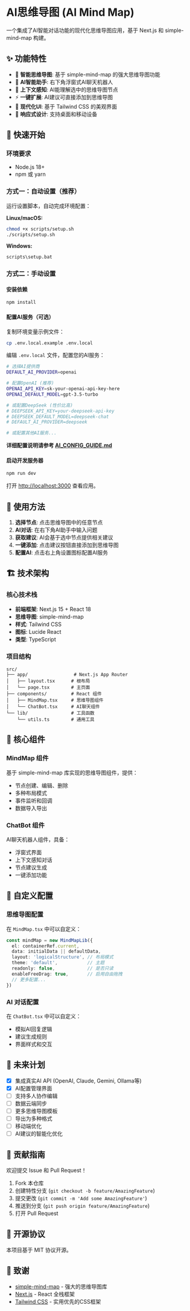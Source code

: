 # AI思维导图 (AI Mind Map)

一个集成了AI智能对话功能的现代化思维导图应用，基于 Next.js 和 simple-mind-map 构建。

## ✨ 功能特性

- 🧠 **智能思维导图**: 基于 simple-mind-map 的强大思维导图功能
- 🤖 **AI智能助手**: 右下角浮窗式AI聊天机器人
- 🎯 **上下文感知**: AI能理解选中的思维导图节点
- ⚡ **一键扩展**: AI建议可直接添加到思维导图
- 🎨 **现代化UI**: 基于 Tailwind CSS 的美观界面
- 📱 **响应式设计**: 支持桌面和移动设备

## 🚀 快速开始

### 环境要求

- Node.js 18+
- npm 或 yarn

### 方式一：自动设置（推荐）

运行设置脚本，自动完成环境配置：

**Linux/macOS:**
```bash
chmod +x scripts/setup.sh
./scripts/setup.sh
```

**Windows:**
```cmd
scripts\setup.bat
```

### 方式二：手动设置

#### 安装依赖

```bash
npm install
```

#### 配置AI服务（可选）

复制环境变量示例文件：
```bash
cp .env.local.example .env.local
```

编辑 `.env.local` 文件，配置您的AI服务：

```bash
# 选择AI提供商
DEFAULT_AI_PROVIDER=openai

# 配置OpenAI (推荐)
OPENAI_API_KEY=sk-your-openai-api-key-here
OPENAI_DEFAULT_MODEL=gpt-3.5-turbo

# 或配置DeepSeek (性价比高)
# DEEPSEEK_API_KEY=your-deepseek-api-key
# DEEPSEEK_DEFAULT_MODEL=deepseek-chat
# DEFAULT_AI_PROVIDER=deepseek

# 或配置其他AI服务...
```

**详细配置说明请参考 [AI_CONFIG_GUIDE.md](./AI_CONFIG_GUIDE.md)**

#### 启动开发服务器

```bash
npm run dev
```

打开 [http://localhost:3000](http://localhost:3000) 查看应用。

## 🎯 使用方法

1. **选择节点**: 点击思维导图中的任意节点
2. **AI对话**: 在右下角AI助手中输入问题
3. **获取建议**: AI会基于选中节点提供相关建议
4. **一键添加**: 点击建议按钮直接添加到思维导图
5. **配置AI**: 点击右上角设置图标配置AI服务

## 🏗️ 技术架构

### 核心技术栈

- **前端框架**: Next.js 15 + React 18
- **思维导图**: simple-mind-map
- **样式**: Tailwind CSS
- **图标**: Lucide React
- **类型**: TypeScript

### 项目结构

```
src/
├── app/                 # Next.js App Router
│   ├── layout.tsx      # 根布局
│   └── page.tsx        # 主页面
├── components/         # React 组件
│   ├── MindMap.tsx     # 思维导图组件
│   └── ChatBot.tsx     # AI聊天组件
└── lib/                # 工具函数
    └── utils.ts        # 通用工具
```

## 🔧 核心组件

### MindMap 组件

基于 simple-mind-map 库实现的思维导图组件，提供：

- 节点创建、编辑、删除
- 多种布局模式
- 事件监听和回调
- 数据导入导出

### ChatBot 组件

AI聊天机器人组件，具备：

- 浮窗式界面
- 上下文感知对话
- 节点建议生成
- 一键添加功能

## 🎨 自定义配置

### 思维导图配置

在 `MindMap.tsx` 中可以自定义：

```typescript
const mindMap = new MindMapLib({
  el: containerRef.current,
  data: initialData || defaultData,
  layout: 'logicalStructure', // 布局模式
  theme: 'default',           // 主题
  readonly: false,            // 是否只读
  enableFreeDrag: true,       // 启用自由拖拽
  // 更多配置...
})
```

### AI 对话配置

在 `ChatBot.tsx` 中可以自定义：

- 模拟AI回复逻辑
- 建议生成规则
- 界面样式和交互

## 🔮 未来计划

- [x] 集成真实AI API (OpenAI, Claude, Gemini, Ollama等)
- [x] AI配置管理界面
- [ ] 支持多人协作编辑
- [ ] 数据云端同步
- [ ] 更多思维导图模板
- [ ] 导出为多种格式
- [ ] 移动端优化
- [ ] AI建议的智能化优化

## 🤝 贡献指南

欢迎提交 Issue 和 Pull Request！

1. Fork 本仓库
2. 创建特性分支 (`git checkout -b feature/AmazingFeature`)
3. 提交更改 (`git commit -m 'Add some AmazingFeature'`)
4. 推送到分支 (`git push origin feature/AmazingFeature`)
5. 打开 Pull Request

## 📄 开源协议

本项目基于 MIT 协议开源。

## 🙏 致谢

- [simple-mind-map](https://github.com/wanglin2/mind-map) - 强大的思维导图库
- [Next.js](https://nextjs.org/) - React 全栈框架
- [Tailwind CSS](https://tailwindcss.com/) - 实用优先的CSS框架
